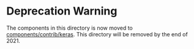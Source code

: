 # Deprecation Warning 

The components in this directory is now moved to [components/contrib/keras](https://github.com/kubeflow/pipelines/tree/master/components/contrib/keras). This directory will be removed by the end of 2021.
